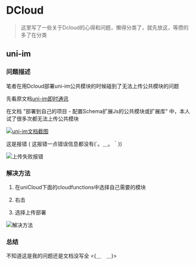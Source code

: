 # DCloud 

> 这里写了一些关于Dcloud的心得和问题，懒得分类了，就先放这，等攒的多了在分类

## uni-im

### 问题描述

笔者在用Dcloud部署uni-im公共模块的时候碰到了无法上传公共模块的问题

先看原文档[uni-im即时通讯](https://doc.dcloud.net.cn/uniCloud/uni-im.html)

在文档 "部署到自己的项目 - 配置Schema扩展Js的公共模块或扩展库" 中，本人试了很多次都无法上传公共模块

[![uni-im文档截图](https://iili.io/29xZFg2.png)](https://doc.dcloud.net.cn/uniCloud/uni-im.html)

这是报错 ( 这报错一点错误信息都没有(´。＿。｀))

![上传失败报错](https://iili.io/29xZ2f4.png)

### 解决方法

1. 在uniCloud下面的cloudfunctions中选择自己需要的模块

2. 右击

3. 选择上传部署

![解决方法](https://iili.io/29xZfJS.png)

### 总结

不知道这是我的问题还是文档没写全  <(＿　＿)>

